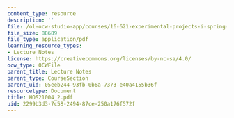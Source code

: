 ```yaml
---
content_type: resource
description: ''
file: /ol-ocw-studio-app/courses/16-621-experimental-projects-i-spring-2003/2299b3d37c58249487ce250a176f572f_HOS21004_2.pdf
file_size: 88689
file_type: application/pdf
learning_resource_types:
- Lecture Notes
license: https://creativecommons.org/licenses/by-nc-sa/4.0/
ocw_type: OCWFile
parent_title: Lecture Notes
parent_type: CourseSection
parent_uid: 05eeb244-93fb-0b6a-7373-e40a4155b36f
resourcetype: Document
title: HOS21004_2.pdf
uid: 2299b3d3-7c58-2494-87ce-250a176f572f
---
```

